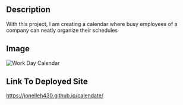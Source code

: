 ## Description

With this project, I am creating a calendar where busy employees of a company can neatly organize their schedules

## Image

![Work Day Calendar](https://user-images.githubusercontent.com/88640007/134843904-ad654ec7-59de-4b9a-b301-730342c9d911.png)

## Link To Deployed Site

https://jonelleh430.github.io/calendate/
